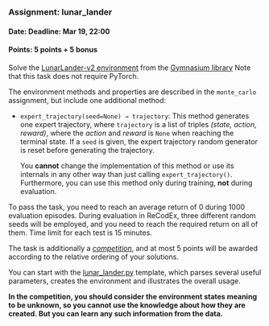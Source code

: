 ### Assignment: lunar_lander
#### Date: Deadline: Mar 19, 22:00
#### Points: 5 points + 5 bonus

Solve the [LunarLander-v2 environment](https://gymnasium.farama.org/environments/box2d/lunar_lander/)
from the [Gymnasium library](https://gymnasium.farama.org/) Note that this task
does not require PyTorch.

The environment methods and properties are described in the `monte_carlo` assignment,
but include one additional method:
- `expert_trajectory(seed=None) → trajectory`: This method generates one expert
  trajectory, where `trajectory` is a list of triples _(state, action, reward)_,
  where the _action_ and _reward_ is `None` when reaching the terminal state.
  If a `seed` is given, the expert trajectory random generator is reset before
  generating the trajectory.

  You **cannot** change the implementation of this method or use its internals in
  any other way than just calling `expert_trajectory()`. Furthermore,
  you can use this method only during training, **not** during evaluation.

To pass the task, you need to reach an average return of 0 during 1000 evaluation episodes.
During evaluation in ReCodEx, three different random seeds will be employed, and
you need to reach the required return on all of them. Time limit for each test
is 15 minutes.

The task is additionally a [_competition_](https://ufal.mff.cuni.cz/courses/npfl139/2324-summer#competitions),
and at most 5 points will be awarded according to the relative ordering of your
solutions.

You can start with the [lunar_lander.py](https://github.com/ufal/npfl139/tree/master/labs/03/lunar_lander.py)
template, which parses several useful parameters, creates the environment
and illustrates the overall usage.

**In the competition, you should consider the environment states meaning to be
unknown, so you cannot use the knowledge about how they are created. But you can
learn any such information from the data.**
